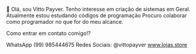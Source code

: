 👋 Olá, sou Vitto Payver. 
Tenho interesse em criação de sistemas em Geral. 
Atualmente estou estudando códigos de programação 
Procuro colaborar como programador no que for do 
meu alcance.


Como entrar em contato comigo!?

WhatsApp (99) 985444675 
Redes Sociais: @vittopayver 
www.lojas.store
